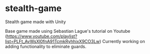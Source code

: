# stealth-game
Stealth game made with Unity

Base game made using Sebastian Lague's tutorial on Youtube (https://www.youtube.com/playlist?list=PLFt_AvWsXl0fnA91TcmkRyhhixX9CO3Lw)
Currently working on adding functionality to eliminate guards.
